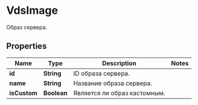 

# VdsImage

Образ сервера.

## Properties

| Name | Type | Description | Notes |
|------------ | ------------- | ------------- | -------------|
|**id** | **String** | ID образа сервера. |  |
|**name** | **String** | Название образа сервера. |  |
|**isCustom** | **Boolean** | Является ли образ кастомным. |  |



